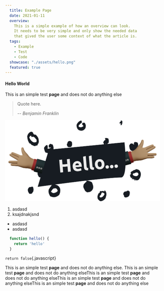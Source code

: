 ```yaml
---
  title: Example Page
  date: 2021-01-11
  overview:
    This is a simple example of how an overview can look.
    It needs to be very simple and only show the needed data
    that gived the user some context of what the article is.
  tags:
    - Example
    - Test
    - Code
  showcase: "./assets/hello.png"
  featured: true
---
```


#### Hello World

This is an simple test **page** and does not do anything else


> Quote here.
>
> -- <cite>Benjamin Franklin</cite>

![alt](./assets/hello.png)

1. asdasd
1. ksajdnakjsnd

- asdasd
- asdasd

```js
  function hello() {
    return 'hello'
  }
```

`return false`{.javascript}

This is an simple test **page** and does not do anything else.
This is an simple test **page** and does not do anything elseThis is an simple test **page** and does not do anything elseThis is an simple test **page** and does not do anything elseThis is an simple test **page** and does not do anything else  

